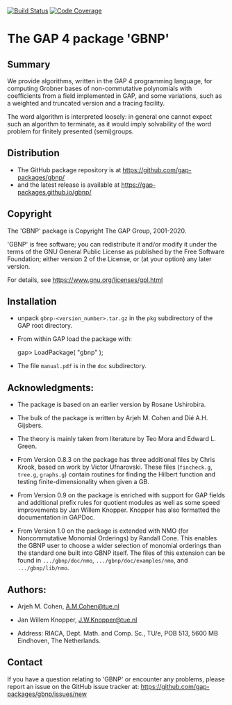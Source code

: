 [![Build Status](https://github.com/gap-packages/gbnp/workflows/CI/badge.svg?branch=master)](https://github.com/gap-packages/gbnp/actions?query=workflow%3ACI+branch%3Amaster)
[![Code Coverage](https://codecov.io/github/gap-packages/gbnp/coverage.svg?branch=master&token=)](https://codecov.io/gh/gap-packages/gbnp)

# The GAP 4 package 'GBNP' 

## Summary

We provide algorithms, written in the GAP 4 programming language, for
computing Grobner bases of non-commutative polynomials with coefficients from
a field implemented in GAP, and some variations, such as a weighted and
truncated version and a tracing facility.

The word algorithm is interpreted loosely: in general one cannot
expect such an algorithm to terminate, as it would imply solvability
of the word problem for finitely presented (semi)groups.

## Distribution

 * The GitHub package repository is at 
   <https://github.com/gap-packages/gbnp/> 
 * and the latest release is available at 
   <https://gap-packages.github.io/gbnp/>

## Copyright

The 'GBNP' package is Copyright The GAP Group, 2001-2020. 

'GBNP' is free software; you can redistribute it and/or modify
it under the terms of the GNU General Public License as published by
the Free Software Foundation; either version 2 of the License, or
(at your option) any later version. 

For details, see <https://www.gnu.org/licenses/gpl.html>

## Installation 

 * unpack `gbnp-<version_number>.tar.gz` in the `pkg` subdirectory 
of the GAP root directory.

 * From within GAP load the package with:

    gap> LoadPackage( "gbnp" ); 

 * The file `manual.pdf` is in the `doc` subdirectory.

## Acknowledgments:

 * The package is based on an earlier version by Rosane Ushirobira. 

 * The bulk of the package is written by Arjeh M. Cohen and Dié A.H. Gijsbers.

 * The theory is mainly taken from literature by Teo Mora and Edward L. Green.

 * From Version 0.8.3 on the package has three additional files by Chris Krook, 
   based on work by Victor Ufnarovski. These files (`fincheck.g`, `tree.g`, 
   `graphs.g`) contain routines for finding the Hilbert function and testing
   finite-dimensionality when given a GB. 

 * From Version 0.9 on the package is enriched with support for GAP fields and
   additional prefix rules for quotient modules as well as some speed
   improvements by Jan Willem Knopper. Knopper has also formatted the
   documentation in GAPDoc.

 * From Version 1.0 on the package is extended with NMO (for Noncommutative
   Monomial Orderings) by Randall Cone. This enables the GBNP user to choose a
   wider selection of monomial orderings than the standard one built into GBNP
   itself. The files of this extension can be found in `.../gbnp/doc/nmo`,
   `.../gbnp/doc/examples/nmo`, and `.../gbnp/lib/nmo`. 

## Authors: 

 *  Arjeh M. Cohen, A.M.Cohen@tue.nl

 *  Jan Willem Knopper, J.W.Knopper@tue.nl

 *  Address: RIACA,   Dept. Math. and Comp. Sc., TU/e,
             POB 513, 5600 MB Eindhoven, The Netherlands. 

## Contact

If you have a question relating to 'GBNP' or encounter any problems, 
please report an issue on the GitHub issue tracker at: 
   <https://github.com/gap-packages/gbnp/issues/new> 
